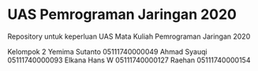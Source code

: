 # UAS Pemrograman Jaringan 2020
Repository untuk keperluan UAS Mata Kuliah Pemrograman Jaringan 2020

Kelompok 2
Yemima Sutanto  05111740000049
Ahmad Syauqi    05111740000093
Elkana Hans W   05111740000127
Raehan          05111740000154
